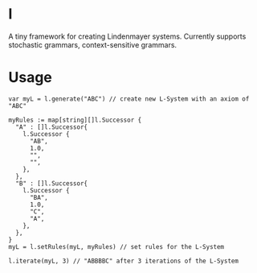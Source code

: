 # l
A tiny framework for creating Lindenmayer systems. Currently supports stochastic grammars, context-sensitive grammars.

# Usage
```
var myL = l.generate("ABC") // create new L-System with an axiom of "ABC"

myRules := map[string][]l.Successor {
  "A" : []l.Successor{
    l.Successor {
      "AB",
      1.0,
      "",
      "",
    },
  },
  "B" : []l.Successor{
    l.Successor {
      "BA",
      1.0,
      "C",
      "A",
    },
  },
}
myL = l.setRules(myL, myRules) // set rules for the L-System

l.iterate(myL, 3) // "ABBBBC" after 3 iterations of the L-System
```
